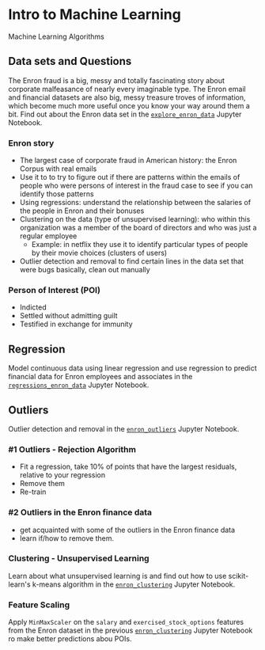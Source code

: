 # Intro to Machine Learning
Machine Learning Algorithms


## Data sets and Questions 

The Enron fraud is a big, messy and totally fascinating story about corporate malfeasance of nearly every imaginable type. The Enron email and financial datasets are also big, messy treasure troves of information, which become much more useful once you know your way around them a bit. Find out about the Enron data set in the [`explore_enron_data`](https://github.com/AnaHristian/intro_to_machine_learning/blob/master/explore_enron_data.ipynb) Jupyter Notebook. 

### Enron story

* The largest case of corporate fraud in American history: the Enron Corpus with real emails
* Use it to to try to figure out if there are patterns within the emails of people who were persons of interest in the fraud case to see if you can identify those patterns
* Using regressions: understand the relationship between the salaries of the people in Enron and their bonuses
* Clustering on the data (type of unsupervised learning): who within this organization was a member of the board of directors and who was just a regular employee
  * Example: in netflix they use it to identify particular types of people by their movie choices (clusters of users)
* Outlier detection and removal to find certain lines in the data set that were bugs basically, clean out manually

### Person of Interest (POI)
* Indicted
* Settled without admitting guilt
* Testified in exchange for immunity

## Regression

Model continuous data using linear regression and use regression to predict financial data for Enron employees and associates in the [`regressions_enron_data`](https://github.com/AnaHristian/intro_to_machine_learning/blob/master/regressions_enron_data.ipynb) Jupyter Notebook. 

## Outliers
Outlier detection and removal in the [`enron_outliers`](https://github.com/AnaHristian/intro_to_machine_learning/blob/master/enron_outliers.ipynb) Jupyter Notebook. 

### #1 Outliers - Rejection Algorithm

* Fit a regression, take 10% of points that have the largest residuals, relative to your regression
* Remove them
* Re-train

### #2 Outliers in the Enron finance data

* get acquainted with some of the outliers in the Enron finance data
* learn if/how to remove them.

### Clustering - Unsupervised Learning

Learn about what unsupervised learning is and find out how to use scikit-learn's k-means algorithm in the [`enron_clustering`](https://github.com/AnaHristian/intro_to_machine_learning/blob/master/enron_clustering.ipynb) Jupyter Notebook. 

### Feature Scaling

Apply `MinMaxScaler` on the `salary` and `exercised_stock_options` features from the Enron dataset in the previous [`enron_clustering`](https://github.com/AnaHristian/intro_to_machine_learning/blob/master/enron_clustering.ipynb) Jupyter Notebook ro make better predictions abou POIs.
